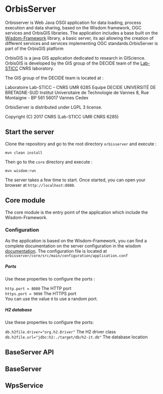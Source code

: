 # OrbisServer
Orbisserver is Web Java OSGI application for data loading, process execution and data sharing, based on the Wisdom framework, OGC 
services and OrbisGIS libraries. The application includes a base built on the [Wisdom-Framework](http://wisdom-framework.org) library, a basic server, 
its api allowing the creation of different services and services implementing OGC standards.OrbisServer is part of the OrbisGIS platform

OrbisGIS is a java GIS application dedicated to research in GIScience.
OrbisGIS is developed by the GIS group of the DECIDE team of the
[Lab-STICC](http://www.lab-sticc.fr/) CNRS laboratory.

The GIS group of the DECIDE team is located at :

Laboratoire Lab-STICC – CNRS UMR 6285
Equipe DECIDE
UNIVERSITÉ DE BRETAGNE-SUD
Institut Universitaire de Technologie de Vannes
8, Rue Montaigne - BP 561 56017 Vannes Cedex

OrbisServer is distributed under LGPL 3 license.

Copyright (C) 2017 CNRS (Lab-STICC UMR CNRS 6285)

## Start the server

Clone the repository and go to the root directory `orbisserver`
and execute :
```
mvn clean install
```
Then go to the `core` directory and execute :

```
mvn wisdom:run
```
The server takes a few time to start.
Once started, you can open your browser at `http://localhost:8080`.


## Core module

The core module is the entry point of the application which include the Wisdom-Framework.

### Configuration

As the application is based on the Wisdom-Framework, you can find a complete 
documentation on the server configuration in the wisdom [documentation](http://wisdom-framework.org/reference/0.10.0/index.html).
The configuration file is located at `orbisserver/core/src/main/configuration/application.conf`

##### Ports
Use these properties to configure the ports :

`http.port = 8080`  The HTTP port<br />
`https.port = 9090`  The HTTPS port<br />
You can use the value `0` to use a random port.

##### H2 database
Use these properties to configure the ports:

`db.h2file.driver="org.h2.Driver"` The H2 driver class<br />
`db.h2file.url="jdbc:h2:./target/db/h2-it.db"` The database location<br />


## BaseServer API

## BaseServer

## WpsService